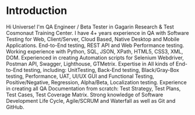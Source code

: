 # Introduction

Hi Universe! I'm QA Engineer / Beta Tester in Gagarin Research & Test Cosmonaut Training Center.
I have 4+ years experience in QA with Software Testing for Web, Client/Server, Cloud Based, Native Desktop and Mobile Applications. End-to-End testing, REST API and Web Performance testing. Working experience with Python, SQL, JSON, XPath, HTML5, CSS3, XML, DOM.
Experienced in creating Automation scripts for Selenium Webdriver, Postman API, Swagger, Lighthouse, GTMetrix. Expertise in All kinds of End-to-End testing, including: UnitTesting, Back-End testing, Black/Gray-Box testing, Performance, UAT, UI/UX GUI and Functional Testing, Positive/Negative, Regression, Alpha/Beta, Localization testing. Experience in creating all QA Documentation from scratch: Test Strategy, Test Plans, Test Cases, Test Coverage Matrix. Strong knowledge of Software Development Life Cycle, Agile/SCRUM and Waterfall as well as Git and GitHub.
